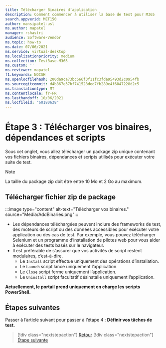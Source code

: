 ```yaml
---
title: Télécharger Binaires d’application
description: Comment commencer à utiliser la base de test pour M365
search.appverid: MET150
author: mansipatel-usl
ms.author: mapatel
manager: rshastri
audience: Software-Vendor
ms.topic: how-to
ms.date: 07/06/2021
ms.service: virtual-desktop
ms.localizationpriority: medium
ms.collection: TestBase-M365
ms.custom: ''
ms.reviewer: mapatel
f1.keywords: NOCSH
ms.openlocfilehash: 200da9ca73bc666f3f11fc3fda95493d2c0954fb
ms.sourcegitcommit: d4b867e37bf741528ded7fb289e4f6847228d2c5
ms.translationtype: MT
ms.contentlocale: fr-FR
ms.lasthandoff: 10/06/2021
ms.locfileid: "60180638"
---
```

# <a name="step-3-upload-your-binaries-dependencies-and-scripts"></a>Étape 3 : Télécharger vos binaires, dépendances et scripts

Sous cet onglet, vous allez télécharger un package zip unique contenant vos fichiers binaires, dépendances et scripts utilisés pour exécuter votre suite de test.

> [!NOTE]
> La taille du package zip doit être entre 10 Mo et 2 Go au maximum.

## <a name="upload-package-zip-file"></a>Télécharger fichier zip de package

:::image type="content" alt-text="Télécharger vos binaires." source="Media/AddBinaries.png":::

  - Les dépendances téléchargées peuvent inclure des frameworks de test, des moteurs de script ou des données accessibles pour exécuter votre application ou des cas de test. Par exemple, vous pouvez télécharger Selenium et un programme d’installation de pilotes web pour vous aider à exécuter des tests basés sur le navigateur.
  - Il est préférable de s’assurer que vos activités de script restent modulaires, c’est-à-dire. 
    - Le `Install` script effectue uniquement des opérations d’installation.
    - Le `Launch` script lance uniquement l’application.
    - Le `Close` script ferme uniquement l’application.
    - Le `Uninstall` script facultatif désinstalle uniquement l’application.

**Actuellement, le portail prend uniquement en charge les scripts PowerShell.**


## <a name="next-steps"></a>Étapes suivantes 

Passer à l’article suivant pour passer à l’étape 4 : **Définir vos tâches de test.**
> [!div class="nextstepaction"]
> [Retour](uploadApplication.md)
> [!div class="nextstepaction"]
> [Étape suivante](testtask.md)


